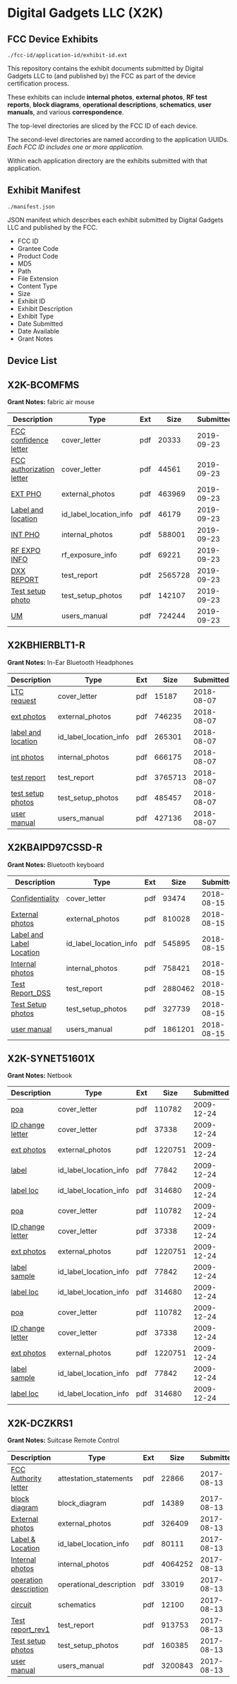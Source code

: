 # Digital Gadgets LLC (X2K)
## FCC Device Exhibits

```
./fcc-id/application-id/exhibit-id.ext
```

This repository contains the exhibit documents submitted by Digital Gadgets LLC to (and published by) the FCC as part of the device certification process.

These exhibits can include **internal photos**, **external photos**, **RF test reports**, **block diagrams**, **operational descriptions**, **schematics**, **user manuals**, and various **correspondence**.

The top-level directories are sliced by the FCC ID of each device.

The second-level directories are named according to the application UUIDs. *Each FCC ID includes one or more application.*

Within each application directory are the exhibits submitted with that application. 

## Exhibit Manifest

```
./manifest.json
```

JSON manifest which describes each exhibit submitted by Digital Gadgets LLC and published by the FCC.

- FCC ID
- Grantee Code
- Product Code
- MD5
- Path
- File Extension
- Content Type
- Size
- Exhibit ID
- Exhibit Description
- Exhibit Type
- Date Submitted
- Date Available
- Grant Notes

## Device List
## X2K-BCOMFMS
**Grant Notes:** fabric air mouse

| Description | Type | Ext | Size | Submitted | Available |
| ----------- | ---- | --- | ---- | --------- | --------- |
| [FCC confidence letter](X2K-BCOMFMS/c6322f92766dafab921896ced4e80f2c/4454424.pdf) | cover_letter | pdf | 20333 | 2019-09-23 | 2019-09-23 |
| [FCC authorization letter](X2K-BCOMFMS/c6322f92766dafab921896ced4e80f2c/4454425.pdf) | cover_letter | pdf | 44561 | 2019-09-23 | 2019-09-23 |
| [EXT PHO](X2K-BCOMFMS/c6322f92766dafab921896ced4e80f2c/4454428.pdf) | external_photos | pdf | 463969 | 2019-09-23 | 2019-09-23 |
| [Label and location](X2K-BCOMFMS/c6322f92766dafab921896ced4e80f2c/4454434.pdf) | id_label_location_info | pdf | 46179 | 2019-09-23 | 2019-09-23 |
| [INT PHO](X2K-BCOMFMS/c6322f92766dafab921896ced4e80f2c/4454430.pdf) | internal_photos | pdf | 588001 | 2019-09-23 | 2019-09-23 |
| [RF EXPO INFO](X2K-BCOMFMS/c6322f92766dafab921896ced4e80f2c/4454466.pdf) | rf_exposure_info | pdf | 69221 | 2019-09-23 | 2019-09-23 |
| [DXX REPORT](X2K-BCOMFMS/c6322f92766dafab921896ced4e80f2c/4454470.pdf) | test_report | pdf | 2565728 | 2019-09-23 | 2019-09-23 |
| [Test setup photo](X2K-BCOMFMS/c6322f92766dafab921896ced4e80f2c/4454437.pdf) | test_setup_photos | pdf | 142107 | 2019-09-23 | 2019-09-23 |
| [UM](X2K-BCOMFMS/c6322f92766dafab921896ced4e80f2c/4454454.pdf) | users_manual | pdf | 724244 | 2019-09-23 | 2019-09-23 |
## X2KBHIERBLT1-R
**Grant Notes:** In-Ear Bluetooth Headphones

| Description | Type | Ext | Size | Submitted | Available |
| ----------- | ---- | --- | ---- | --------- | --------- |
| [LTC request](X2KBHIERBLT1-R/bdd32b465294aa5ee410ca61124daa3e/3954211.pdf) | cover_letter | pdf | 15187 | 2018-08-07 | 2018-08-07 |
| [ext photos](X2KBHIERBLT1-R/bdd32b465294aa5ee410ca61124daa3e/3954212.pdf) | external_photos | pdf | 746235 | 2018-08-07 | 2018-08-07 |
| [label and location](X2KBHIERBLT1-R/bdd32b465294aa5ee410ca61124daa3e/3954213.pdf) | id_label_location_info | pdf | 265301 | 2018-08-07 | 2018-08-07 |
| [int photos](X2KBHIERBLT1-R/bdd32b465294aa5ee410ca61124daa3e/3954215.pdf) | internal_photos | pdf | 666175 | 2018-08-07 | 2018-08-07 |
| [test report](X2KBHIERBLT1-R/bdd32b465294aa5ee410ca61124daa3e/3954214.pdf) | test_report | pdf | 3765713 | 2018-08-07 | 2018-08-07 |
| [test setup photos](X2KBHIERBLT1-R/bdd32b465294aa5ee410ca61124daa3e/3954216.pdf) | test_setup_photos | pdf | 485457 | 2018-08-07 | 2018-08-07 |
| [user manual](X2KBHIERBLT1-R/bdd32b465294aa5ee410ca61124daa3e/3954217.pdf) | users_manual | pdf | 427136 | 2018-08-07 | 2018-08-07 |
## X2KBAIPD97CSSD-R
**Grant Notes:** Bluetooth keyboard

| Description | Type | Ext | Size | Submitted | Available |
| ----------- | ---- | --- | ---- | --------- | --------- |
| [Confidentiality](X2KBAIPD97CSSD-R/b9a6717c83ddeff170873655b96179f8/3963652.pdf) | cover_letter | pdf | 93474 | 2018-08-15 | 2018-08-15 |
| [External photos](X2KBAIPD97CSSD-R/b9a6717c83ddeff170873655b96179f8/3963653.pdf) | external_photos | pdf | 810028 | 2018-08-15 | 2018-08-15 |
| [Label and Label Location](X2KBAIPD97CSSD-R/b9a6717c83ddeff170873655b96179f8/3963655.pdf) | id_label_location_info | pdf | 545895 | 2018-08-15 | 2018-08-15 |
| [Internal photos](X2KBAIPD97CSSD-R/b9a6717c83ddeff170873655b96179f8/3963654.pdf) | internal_photos | pdf | 758421 | 2018-08-15 | 2018-08-15 |
| [Test Report_DSS](X2KBAIPD97CSSD-R/b9a6717c83ddeff170873655b96179f8/3963658.pdf) | test_report | pdf | 2880462 | 2018-08-15 | 2018-08-15 |
| [Test Setup photos](X2KBAIPD97CSSD-R/b9a6717c83ddeff170873655b96179f8/3963657.pdf) | test_setup_photos | pdf | 327739 | 2018-08-15 | 2018-08-15 |
| [user manual](X2KBAIPD97CSSD-R/b9a6717c83ddeff170873655b96179f8/3963656.pdf) | users_manual | pdf | 1861201 | 2018-08-15 | 2018-08-15 |
## X2K-SYNET51601X
**Grant Notes:** Netbook

| Description | Type | Ext | Size | Submitted | Available |
| ----------- | ---- | --- | ---- | --------- | --------- |
| [poa](X2K-SYNET51601X/def1ccfa2c305d5191c978eb3d8acf93/1218954.pdf) | cover_letter | pdf | 110782 | 2009-12-24 | 2009-12-29 |
| [ID change letter](X2K-SYNET51601X/def1ccfa2c305d5191c978eb3d8acf93/1218955.pdf) | cover_letter | pdf | 37338 | 2009-12-24 | 2009-12-29 |
| [ext photos](X2K-SYNET51601X/def1ccfa2c305d5191c978eb3d8acf93/1218956.pdf) | external_photos | pdf | 1220751 | 2009-12-24 | 2009-12-29 |
| [label](X2K-SYNET51601X/def1ccfa2c305d5191c978eb3d8acf93/1218957.pdf) | id_label_location_info | pdf | 77842 | 2009-12-24 | 2009-12-29 |
| [label loc](X2K-SYNET51601X/def1ccfa2c305d5191c978eb3d8acf93/1218975.pdf) | id_label_location_info | pdf | 314680 | 2009-12-24 | 2009-12-29 |
| [poa](X2K-SYNET51601X/4b0fb98d694830d916c7eadbbb4f0fbc/1218954.pdf) | cover_letter | pdf | 110782 | 2009-12-24 | 2009-12-29 |
| [ID change letter](X2K-SYNET51601X/4b0fb98d694830d916c7eadbbb4f0fbc/1218955.pdf) | cover_letter | pdf | 37338 | 2009-12-24 | 2009-12-29 |
| [ext photos](X2K-SYNET51601X/4b0fb98d694830d916c7eadbbb4f0fbc/1218956.pdf) | external_photos | pdf | 1220751 | 2009-12-24 | 2009-12-29 |
| [label sample](X2K-SYNET51601X/4b0fb98d694830d916c7eadbbb4f0fbc/1218957.pdf) | id_label_location_info | pdf | 77842 | 2009-12-24 | 2009-12-29 |
| [label loc](X2K-SYNET51601X/4b0fb98d694830d916c7eadbbb4f0fbc/1218975.pdf) | id_label_location_info | pdf | 314680 | 2009-12-24 | 2009-12-29 |
| [poa](X2K-SYNET51601X/6acdddafd89e2513cabb76844f341ce2/1218954.pdf) | cover_letter | pdf | 110782 | 2009-12-24 | 2009-12-29 |
| [ID change letter](X2K-SYNET51601X/6acdddafd89e2513cabb76844f341ce2/1218955.pdf) | cover_letter | pdf | 37338 | 2009-12-24 | 2009-12-29 |
| [ext photos](X2K-SYNET51601X/6acdddafd89e2513cabb76844f341ce2/1218956.pdf) | external_photos | pdf | 1220751 | 2009-12-24 | 2009-12-29 |
| [label sample](X2K-SYNET51601X/6acdddafd89e2513cabb76844f341ce2/1218957.pdf) | id_label_location_info | pdf | 77842 | 2009-12-24 | 2009-12-29 |
| [label loc](X2K-SYNET51601X/6acdddafd89e2513cabb76844f341ce2/1218975.pdf) | id_label_location_info | pdf | 314680 | 2009-12-24 | 2009-12-29 |
## X2K-DCZKRS1
**Grant Notes:** Suitcase Remote Control

| Description | Type | Ext | Size | Submitted | Available |
| ----------- | ---- | --- | ---- | --------- | --------- |
| [FCC Authority letter](X2K-DCZKRS1/6f6b32c8472f668c0fffff4ce04c25af/3509104.pdf) | attestation_statements | pdf | 22866 | 2017-08-13 | 2017-08-13 |
| [block diagram](X2K-DCZKRS1/6f6b32c8472f668c0fffff4ce04c25af/3509095.pdf) | block_diagram | pdf | 14389 | 2017-08-13 | 2017-08-13 |
| [External photos](X2K-DCZKRS1/6f6b32c8472f668c0fffff4ce04c25af/3509096.pdf) | external_photos | pdf | 326409 | 2017-08-13 | 2017-08-13 |
| [Label & Location](X2K-DCZKRS1/6f6b32c8472f668c0fffff4ce04c25af/3509097.pdf) | id_label_location_info | pdf | 80111 | 2017-08-13 | 2017-08-13 |
| [Internal photos](X2K-DCZKRS1/6f6b32c8472f668c0fffff4ce04c25af/3509098.pdf) | internal_photos | pdf | 4064252 | 2017-08-13 | 2017-08-13 |
| [operation description](X2K-DCZKRS1/6f6b32c8472f668c0fffff4ce04c25af/3509099.pdf) | operational_description | pdf | 33019 | 2017-08-13 | 2017-08-13 |
| [circuit](X2K-DCZKRS1/6f6b32c8472f668c0fffff4ce04c25af/3509100.pdf) | schematics | pdf | 12100 | 2017-08-13 | 2017-08-13 |
| [Test report_rev1](X2K-DCZKRS1/6f6b32c8472f668c0fffff4ce04c25af/3509101.pdf) | test_report | pdf | 913753 | 2017-08-13 | 2017-08-13 |
| [Test setup photos](X2K-DCZKRS1/6f6b32c8472f668c0fffff4ce04c25af/3509102.pdf) | test_setup_photos | pdf | 160385 | 2017-08-13 | 2017-08-13 |
| [user manual](X2K-DCZKRS1/6f6b32c8472f668c0fffff4ce04c25af/3509103.pdf) | users_manual | pdf | 3200843 | 2017-08-13 | 2017-08-13 |
